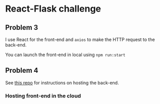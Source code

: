 # React-Flask challenge

## Problem 3

I use React for the front-end and `axios` to make the HTTP request to the back-end.

You can launch the front-end in local using `npm run:start`

## Problem 4

See [this repo](https://github.com/mihailthebuilder/react-flask-challenge-2-and-4) for instructions on hosting the back-end.

### Hosting front-end in the cloud
